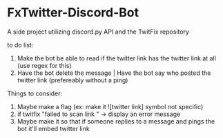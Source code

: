 # FxTwitter-Discord-Bot
A side project utilizing discord.py API and the TwitFix repository


 to do list: 
1) Make the bot be able to read if the twitter link has the twitter link at all (use regex for this)
2) Have the bot delete the message
  | Have the bot say who posted the twitter link (prefereably without a ping)


 Things to consider:
 1) Maybe make a flag (ex: make it ![twitter link] symbol not specific)
 2) if twitfix "failed to scan link " -> display an error message
 3) Maybe make it so that if someone replies to a message and pings the bot it'll embed twitter link


